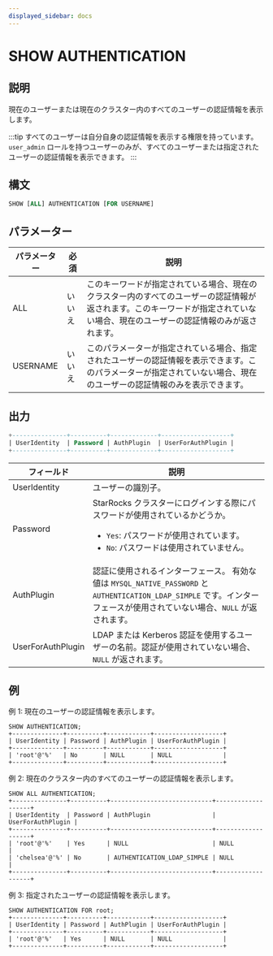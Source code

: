 ```yaml
---
displayed_sidebar: docs
---
```


# SHOW AUTHENTICATION

## 説明

現在のユーザーまたは現在のクラスター内のすべてのユーザーの認証情報を表示します。

:::tip
すべてのユーザーは自分自身の認証情報を表示する権限を持っています。`user_admin` ロールを持つユーザーのみが、すべてのユーザーまたは指定されたユーザーの認証情報を表示できます。
:::

## 構文

```SQL
SHOW [ALL] AUTHENTICATION [FOR USERNAME]
```

## パラメーター

| **パラメーター** | **必須** | **説明**                                                                 |
| ---------------- | -------- | ------------------------------------------------------------------------ |
| ALL              | いいえ   | このキーワードが指定されている場合、現在のクラスター内のすべてのユーザーの認証情報が返されます。このキーワードが指定されていない場合、現在のユーザーの認証情報のみが返されます。 |
| USERNAME         | いいえ   | このパラメーターが指定されている場合、指定されたユーザーの認証情報を表示できます。このパラメーターが指定されていない場合、現在のユーザーの認証情報のみを表示できます。 |

## 出力

```SQL
+---------------+----------+-------------+-------------------+
| UserIdentity  | Password | AuthPlugin  | UserForAuthPlugin |
+---------------+----------+-------------+-------------------+
```

| **フィールド**        | **説明**                                                                 |
| --------------------- | ------------------------------------------------------------------------ |
| UserIdentity          | ユーザーの識別子。                                                      |
| Password              | StarRocks クラスターにログインする際にパスワードが使用されているかどうか。<ul><li>`Yes`: パスワードが使用されています。</li><li>`No`: パスワードは使用されていません。</li></ul> |
| AuthPlugin            | 認証に使用されるインターフェース。 有効な値は `MYSQL_NATIVE_PASSWORD` と `AUTHENTICATION_LDAP_SIMPLE` です。インターフェースが使用されていない場合、`NULL` が返されます。 |
| UserForAuthPlugin     | LDAP または Kerberos 認証を使用するユーザーの名前。認証が使用されていない場合、`NULL` が返されます。 |

## 例

例 1: 現在のユーザーの認証情報を表示します。

```Plain
SHOW AUTHENTICATION;
+--------------+----------+------------+-------------------+
| UserIdentity | Password | AuthPlugin | UserForAuthPlugin |
+--------------+----------+------------+-------------------+
| 'root'@'%'   | No       | NULL       | NULL              |
+--------------+----------+------------+-------------------+
```

例 2: 現在のクラスター内のすべてのユーザーの認証情報を表示します。

```Plain
SHOW ALL AUTHENTICATION;
+---------------+----------+----------------------------+-------------------+
| UserIdentity  | Password | AuthPlugin                 | UserForAuthPlugin |
+---------------+----------+----------------------------+-------------------+
| 'root'@'%'    | Yes      | NULL                       | NULL              |
| 'chelsea'@'%' | No       | AUTHENTICATION_LDAP_SIMPLE | NULL              |
+---------------+----------+----------------------------+-------------------+
```

例 3: 指定されたユーザーの認証情報を表示します。

```Plain
SHOW AUTHENTICATION FOR root;
+--------------+----------+------------+-------------------+
| UserIdentity | Password | AuthPlugin | UserForAuthPlugin |
+--------------+----------+------------+-------------------+
| 'root'@'%'   | Yes      | NULL       | NULL              |
+--------------+----------+------------+-------------------+
```
